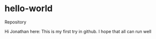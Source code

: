 # hello-world
Repository

Hi Jonathan here:
This is my first try in github. I hope that all can run well

